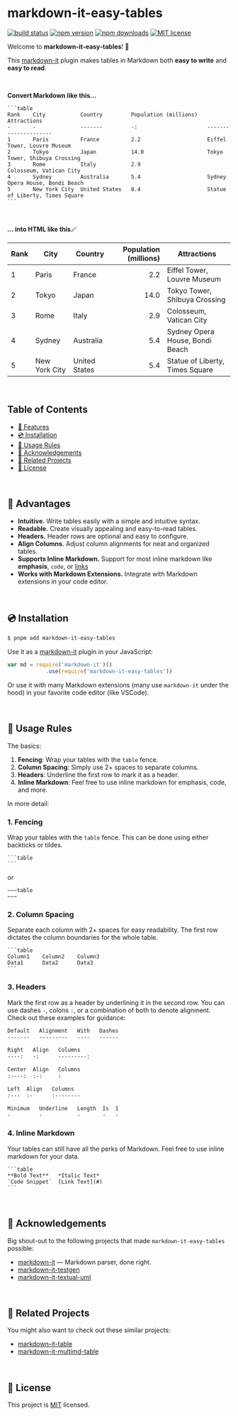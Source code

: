 # markdown-it-easy-tables

[![build status](https://github.com/tw-studio/markdown-it-easy-tables/workflows/build/badge.svg)](https://github.com/tw-studio/markdown-it-easy-tables)
[![npm version](http://img.shields.io/npm/v/markdown-it-easy-tables.svg?style=flat)](https://www.npmjs.com/package/markdown-it-easy-tables)
[![npm downloads](https://img.shields.io/npm/dm/markdown-it-easy-tables.svg?style=flat)](https://www.npmjs.com/package/markdown-it-easy-tables)
[![MIT license](https://img.shields.io/badge/license-MIT-blue.svg?style=flat)](https://github.com/tw-studio/markdown-it-easy-tables/blob/master/LICENSE.txt) 

Welcome to **markdown-it-easy-tables**! 🎉

This [markdown-it](https://github.com/markdown-it/markdown-it) plugin makes tables in Markdown both **easy to write** and **easy to read**.

<br />

**Convert Markdown like this...**

    ```table
    Rank    City           Country         Population (millions)   Attractions
    -       -              -------         -:                      ---------------------
    1       Paris          France          2.2                     Eiffel Tower, Louvre Museum
    2       Tokyo          Japan           14.0                    Tokyo Tower, Shibuya Crossing
    3       Rome           Italy           2.9                     Colosseum, Vatican City
    4       Sydney         Australia       5.4                     Sydney Opera House, Bondi Beach
    5       New York City  United States   8.4                     Statue of Liberty, Times Square
    ```

<br />

**... into HTML like this**🪄 

<table>
<thead>
<tr>
<th>Rank</th>
<th>City</th>
<th>Country</th>
<th align="right" style="text-align:right">Population (millions)</th>
<th>Attractions</th>
</tr>
</thead>
<tbody>
<tr>
<td>1</td>
<td>Paris</td>
<td>France</td>
<td align="right" style="text-align:right">2.2</td>
<td>Eiffel Tower, Louvre Museum</td>
</tr>
<tr>
<td>2</td>
<td>Tokyo</td>
<td>Japan</td>
<td align="right" style="text-align:right">14.0</td>
<td>Tokyo Tower, Shibuya Crossing</td>
</tr>
<tr>
<td>3</td>
<td>Rome</td>
<td>Italy</td>
<td align="right" style="text-align:right">2.9</td>
<td>Colosseum, Vatican City</td>
</tr>
<tr>
<td>4</td>
<td>Sydney</td>
<td>Australia</td>
<td align="right" style="text-align:right">5.4</td>
<td>Sydney Opera House, Bondi Beach</td>
</tr>
<tr>
<td>5</td>
<td>New York City</td>
<td>United States</td>
<td align="right" style="text-align:right">5.4</td>
<td>Statue of Liberty, Times Square</td>
</tr>
</tbody>
</table>

<br />

## Table of Contents

- [🎁 Features](#-features)
- [💿 Installation](#-installation)
- [📝 Usage Rules](#-usage-rules)
- [🙌 Acknowledgements](#-acknowledgements)
- [👥 Related Projects](#-related-projects)
- [📜 License](#-license)

<br />

## 🎁 Advantages

- **Intuitive.** Write tables easily with a simple and intuitive syntax.
- **Readable.** Create visually appealing and easy-to-read tables.
- **Headers.** Header rows are optional and easy to configure.
- **Align Columns.** Adjust column alignments for neat and organized tables.
- **Supports Inline Markdown.** Support for most inline markdown like **emphasis**, `code`, or [links](#)
- **Works with Markdown Extensions.** Integrate with Markdown extensions in your code editor.

<br />

## 💿 Installation

```sh
$ pnpm add markdown-it-easy-tables
```

Use it as a [markdown-it](https://github.com/markdown-it/markdown-it) plugin in your JavaScript:

```javascript
var md = require('markdown-it')()
            .use(require('markdown-it-easy-tables'))
```

Or use it with many Markdown extensions (many use `markdown-it` under the hood) in your favorite code editor (like VSCode).

<br />

## 📝 Usage Rules

The basics:

1. **Fencing**: Wrap your tables with the `table` fence.
2. **Column Spacing**: Simply use 2+ spaces to separate columns.
3. **Headers**: Underline the first row to mark it as a header.
4. **Inline Markdown**: Feel free to use inline markdown for emphasis, code, and more.

In more detail:

### 1. Fencing

Wrap your tables with the `table` fence. This can be done using either backticks or tildes.

    ```table
    ```

or 

    ~~~table
    ~~~

### 2. Column Spacing

Separate each column with 2+ spaces for easy readability. The first row dictates the column boundaries for the whole table.

    ```table
    Column1    Column2    Column3
    Data1      Data2      Data3
    ```

### 3. Headers

Mark the first row as a header by underlining it in the second row. You can use dashes `-`, colons `:`, or a combination of both to denote alignment. Check out these examples for guidance:

```markdown
Default   Alignment   With   Dashes
-------   ---------   ----   ------

Right   Align   Columns
----:   -:      ---------:

Center  Align   Columns
:----:  :-:     :

Left  Align   Columns
:---  :-      :--------

Minimum   Underline   Length  Is  1
-         -           -       -   -
```

### 4. Inline Markdown

Your tables can still have all the perks of Markdown. Feel free to use inline markdown for your data.

    ```table
    **Bold Text**   *Italic Text*
    `Code Snippet`  [Link Text](#)
    ```

<br />

## 🙌 Acknowledgements

Big shout-out to the following projects that made `markdown-it-easy-tables` possible:
- [markdown-it](https://github.com/markdown-it/markdown-it) — Markdown parser, done right.
- [markdown-it-testgen](https://github.com/markdown-it/markdown-it-testgen)
- [markdown-it-textual-uml](https://github.com/manastalukdar/markdown-it-textual-uml)

<br />

## 👥 Related Projects

You might also want to check out these similar projects:
- [markdown-it-table](https://github.com/torifat/markdown-it-table)
- [markdown-it-multimd-table](https://github.com/RedBug312/markdown-it-multimd-table)

<br />

## 📜 License

This project is [MIT](https://github.com/tw-studio/markdown-it-easy-tables/blob/master/LICENSE.txt) licensed.
